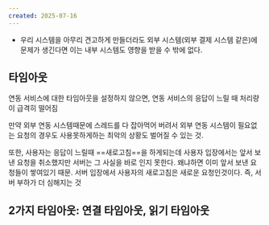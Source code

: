 ```yaml
---
created: 2025-07-16
---
```

- 우리 시스템을 아무리 견고하게 만들더라도 외부 시스템(외부 결제 시스템 같은)에 문제가 생긴다면 이는 내부 시스템도 영향을 받을 수 밖에 없다.
## 타임아웃
연동 서비스에 대한 타임아웃을 설정하지 않으면, 연동 서비스의 응답이 느릴 때 처리량이 급격히 떨어짐

만약 외부 연동 시스템때문에 스레드를 다 잡아먹어 버려서 외부 연동 시스템이 필요없는 요청의 경우도 사용못하게하는 최악의 상황도 벌어질 수 있는 것.

또한, 사용자는 응답이 느릴때 ==새로고침==을 하게되는데 사용자 입장에서는 앞서 보낸 요청을 취소했지만 서버는 그 사실을 바로 인지 못한다. 왜냐하면 이미 앞서 보낸 요청들이 쌓여있기 때문. 서버 입장에서 사용자의 새로고침은 새로운 요청인것이다. 즉, 서버 부하가 더 심해지는 것

## 2가지 타임아웃: 연결 타임아웃, 읽기 타임아웃
